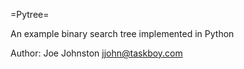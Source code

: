 =Pytree=

An example binary search tree implemented in Python

Author: Joe Johnston <jjohn@taskboy.com>
